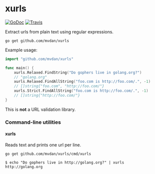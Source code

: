 # xurls

[![GoDoc](https://godoc.org/github.com/mvdan/xurls?status.svg)](https://godoc.org/github.com/mvdan/xurls) [![Travis](https://travis-ci.org/mvdan/xurls.svg?branch=master)](https://travis-ci.org/mvdan/xurls)

Extract urls from plain text using regular expressions.

	go get github.com/mvdan/xurls

Example usage:

```go
import "github.com/mvdan/xurls"

func main() {
	xurls.Relaxed.FindString("Do gophers live in golang.org?")
	// "golang.org"
	xurls.Relaxed.FindAllString("foo.com is http://foo.com/.", -1)
	// []string{"foo.com", "http://foo.com/"}
	xurls.Strict.FindAllString("foo.com is http://foo.com/.", -1)
	// []string{"http://foo.com/"}
}
```

This is **not** a URL validation library.

### Command-line utilities

#### xurls

Reads text and prints one url per line.

	go get github.com/mvdan/xurls/cmd/xurls

```shell
$ echo "Do gophers live in http://golang.org?" | xurls
http://golang.org
```
